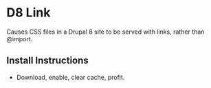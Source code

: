 # D8 Link
Causes CSS files in a Drupal 8 site to be served with links, rather than @import.

## Install Instructions
* Download, enable, clear cache, profit.
